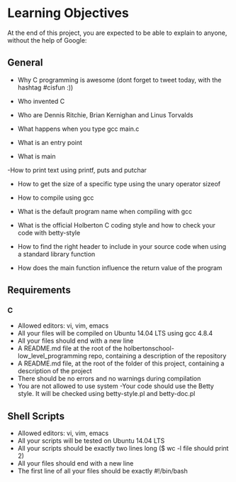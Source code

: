 # Learning Objectives
At the end of this project, you are expected to be able to explain to anyone, without the help of Google:

## General
- Why C programming is awesome (dont forget to tweet today, with the hashtag #cisfun :))

- Who invented C
- Who are Dennis Ritchie, Brian Kernighan and Linus Torvalds

- What happens when you type gcc main.c 

- What is an entry point

- What is main

-How to print text using printf, puts and putchar

- How to get the size of a specific type using the unary operator sizeof

- How to compile using gcc

- What is the default program name when compiling with gcc

- What is the official Holberton C coding style and how to check your code with betty-style

- How to find the right header to include in your source code when using a standard library function

- How does the main function influence the return value of the program


## Requirements

### C


- Allowed editors: vi, vim, emacs
- All your files will be compiled on Ubuntu 14.04 LTS using gcc 4.8.4
- All your files should end with a new line
- A README.md file at the root of the holbertonschool-low_level_programming repo, containing a description of the repository
- A README.md file, at the root of the folder of this project, containing a description of the project
- There should be no errors and no warnings during compilation
- You are not allowed to use system
-Your code should use the Betty style. It will be checked using betty-style.pl and betty-doc.pl


## Shell Scripts


- Allowed editors: vi, vim, emacs
- All your scripts will be tested on Ubuntu 14.04 LTS
- All your scripts should be exactly two lines long ($ wc -l file should print 2)
- All your files should end with a new line
- The first line of all your files should be exactly #!/bin/bash